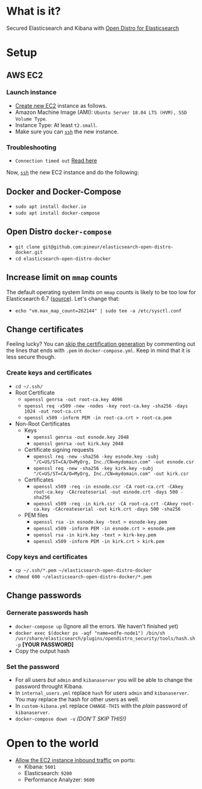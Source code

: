 # What is it?
Secured Elasticsearch and Kibana with [Open Distro for Elasticsearch](https://opendistro.github.io/for-elasticsearch/)

# Setup
## AWS EC2
### Launch instance
* [Create new EC2](https://docs.aws.amazon.com/efs/latest/ug/gs-step-one-create-ec2-resources.html) instance as follows.
* Amazon Machine Image (AMI): `Ubuntu Server 18.04 LTS (HVM), SSD Volume Type`.
* Instance Type: At least `t2.small`.
* Make sure you can [`ssh`](https://medium.com/@GalarnykMichael/aws-ec2-part-2-ssh-into-ec2-instance-c7879d47b6b2) the new instance.
### Troubleshooting
* `Connection timed out` [Read here ](https://docs.aws.amazon.com/AWSEC2/latest/UserGuide/TroubleshootingInstancesConnecting.html#TroubleshootingInstancesConnectionTimeout)

Now, [`ssh`](https://medium.com/@GalarnykMichael/aws-ec2-part-2-ssh-into-ec2-instance-c7879d47b6b2) the new EC2 instance and do the following:

## Docker and Docker-Compose
* `sudo apt install docker.io`
* `sudo apt install docker-compose`
## Open Distro `docker-compose`
* `git clone git@github.com:pineur/elasticsearch-open-distro-docker.git`
* `cd elasticsearch-open-distro-docker`
## Increase limit on `mmap` counts
The default operating system limits on `mmap` counts is likely to be too low for Elasticsearch 6.7 ([source](https://www.elastic.co/guide/en/elasticsearch/reference/current/vm-max-map-count.html)). Let's change that:
* `echo "vm.max_map_count=262144" | sudo tee -a /etc/sysctl.conf`
## Change certificates
Feeling lucky? You can [skip the certification generation](#change-passwords) by commenting out the lines that ends with `.pem` in `docker-compose.yml`. Keep in mind that it is less secure though.
### Create keys and certificates
* `cd ~/.ssh/`
* Root Certificate
    * `openssl genrsa -out root-ca.key 4096`
    * `openssl req -x509 -new -nodes -key root-ca.key -sha256 -days 1024 -out root-ca.crt`
    * `openssl x509 -inform PEM -in root-ca.crt > root-ca.pem`
* Non-Root Certificates
    * Keys
        * `openssl genrsa -out esnode.key 2048`
        * `openssl genrsa -out kirk.key 2048`
    * Certificate signing requests
        * `openssl req -new -sha256 -key esnode.key -subj "/C=US/ST=CA/O=MyOrg, Inc./CN=mydomain.com" -out esnode.csr`
        * `openssl req -new -sha256 -key kirk.key -subj "/C=US/ST=CA/O=MyOrg, Inc./CN=mydomain.com" -out kirk.csr`
    * Certificates
        * `openssl x509 -req -in esnode.csr -CA root-ca.crt -CAkey root-ca.key -CAcreateserial -out esnode.crt -days 500 -sha256`
        * `openssl x509 -req -in kirk.csr -CA root-ca.crt -CAkey root-ca.key -CAcreateserial -out kirk.crt -days 500 -sha256`
    * PEM files
        * `openssl rsa -in esnode.key -text > esnode-key.pem`
        * `openssl x509 -inform PEM -in esnode.crt > esnode.pem`
        * `openssl rsa -in kirk.key -text > kirk-key.pem`
        * `openssl x509 -inform PEM -in kirk.crt > kirk.pem`
### Copy keys and certificates
* `cp ~/.ssh/*.pem ~/elasticsearch-open-distro-docker`
* `chmod 600 ~/elasticsearch-open-distro-docker/*.pem`
## Change passwords
### Gernerate passwords hash
* `docker-compose up` (Ignore all the errors. We haven't finished yet)
* `docker exec $(docker ps -aqf "name=odfe-node1") /bin/sh /usr/share/elasticsearch/plugins/opendistro_security/tools/hash.sh -p` **[YOUR PASSWORD]**
* Copy the output hash
### Set the password
* For all users *but* `admin` and `kibanaserver` you will be able to change the password throught Kibana.
* In `internal_users.yml` replace `hash` for users `admin` and `kibanaserver`. You may replace the hash for other users as well.
* In `custom-kibana.yml` replace `CHANGE-THIS` with the *plain* password of `kibanaserver`.
* `docker-compose down -v` *(DON'T SKIP THIS!)*
# Open to the world
* [Allow the EC2 instance inbound traffic](https://docs.aws.amazon.com/AWSEC2/latest/UserGuide/authorizing-access-to-an-instance.html) on ports:
    * Kibana: `5601`
    * Elasticsearch: `9200`
    * Performance Analyzer: `9600`
